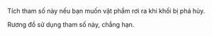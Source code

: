 Tích tham số này nếu bạn muốn vật phẩm rơi ra khi khối bị phá hủy.

Rương đồ sử dụng tham số này, chẳng hạn.